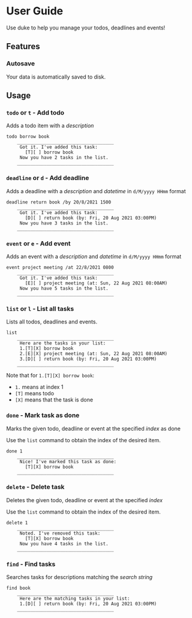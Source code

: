 # User Guide
Use duke to help you manage your todos, deadlines and events!

## Features 

### Autosave
Your data is automatically saved to disk.

## Usage

### `todo` or `t` - Add todo
Adds a todo item with a *description*
```
todo borrow book
	____________________________________
	 Got it. I've added this task:
	   [T][ ] borrow book
	 Now you have 2 tasks in the list.
	____________________________________
```

### `deadline` or `d` - Add deadline
Adds a deadline with a *description* and *datetime* in `d/M/yyyy HHmm` format
```
deadline return book /by 20/8/2021 1500
	____________________________________
	 Got it. I've added this task:
	   [D][ ] return book (by: Fri, 20 Aug 2021 03:00PM)
	 Now you have 3 tasks in the list.
	____________________________________
```

### `event` or `e` - Add event
Adds an event with a *description* and *datetime* in `d/M/yyyy HHmm` format
```
event project meeting /at 22/8/2021 0800
	____________________________________
	 Got it. I've added this task:
	   [E][ ] project meeting (at: Sun, 22 Aug 2021 08:00AM)
	 Now you have 5 tasks in the list.
	____________________________________
```

### `list` or `l` - List all tasks
Lists all todos, deadlines and events.
```
list
	____________________________________
	 Here are the tasks in your list:
	 1.[T][X] borrow book
	 2.[E][X] project meeting (at: Sun, 22 Aug 2021 08:00AM)
	 3.[D][ ] return book (by: Fri, 20 Aug 2021 03:00PM)
	____________________________________
```
Note that for `1.[T][X] borrow book`:
* `1.` means at index 1
* `[T]` means todo
* `[X]` means that the task is done


### `done` - Mark task as done
Marks the given todo, deadline or event at the specified *index* as done

Use the `list` command to obtain the index of the desired item.
```
done 1
	____________________________________
	 Nice! I've marked this task as done:
	   [T][X] borrow book
	____________________________________
```

### `delete` - Delete task
Deletes the given todo, deadline or event at the specified *index*

Use the `list` command to obtain the index of the desired item.
```
delete 1
	____________________________________
	 Noted. I've removed this task:
	   [T][X] borrow book
	 Now you have 4 tasks in the list.
	____________________________________
```

### `find` - Find tasks
Searches tasks for descriptions matching the *search string*

```
find book
	____________________________________
	 Here are the matching tasks in your list:
	 1.[D][ ] return book (by: Fri, 20 Aug 2021 03:00PM)
	____________________________________
```
